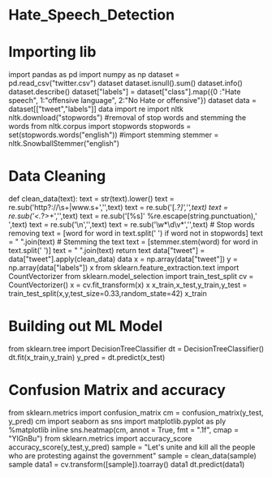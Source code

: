 # Hate_Speech_Detection
# Importing lib
import pandas as pd
import numpy as np
dataset = pd.read_csv("twitter.csv")
dataset
dataset.isnull().sum()
dataset.info()
dataset.describe()
dataset["labels"] = dataset["class"].map({0 :"Hate speech", 
                                         1:"offensive language", 
                                         2:"No Hate or offensive"})
dataset
data = dataset[["tweet","labels"]]
data
import  re
import  nltk
nltk.download("stopwords")
#removal of stop words and  stemming the words
from nltk.corpus import stopwords
stopwords = set(stopwords.words("english"))
#import stemming
stemmer = nltk.SnowballStemmer("english")
# Data Cleaning
def clean_data(text):
    text = str(text).lower()
    text = re.sub('http?://\s+|www\.s+','',text)
    text = re.sub('\[.*?\]','',text)
    text = re.sub('<.*?>+','',text)
    text = re.sub('[%s]' %re.escape(string.punctuation),' ',text)
    text = re.sub('\n','',text)
    text = re.sub('\w*\d\v*','',text)
    # Stop words removing
    text = [word for word in text.split(' ') if word not in stopwords]
    text = " ".join(text)
    # Stemming the text
    text = [stemmer.stem(word) for word in text.split(' ')]
    text = " ".join(text)
    return text
data["tweet"] = data["tweet"].apply(clean_data)
data
x = np.array(data["tweet"])
y = np.array(data["labels"])
x
from sklearn.feature_extraction.text import CountVectorizer
from sklearn.model_selection import train_test_split
cv = CountVectorizer()
x  = cv.fit_transform(x)
x
x_train,x_test,y_train,y_test = train_test_split(x,y,test_size=0.33,random_state=42)
x_train
# Building out ML Model
from sklearn.tree import DecisionTreeClassifier
dt =  DecisionTreeClassifier()
dt.fit(x_train,y_train)
y_pred = dt.predict(x_test)
# Confusion Matrix and accuracy
from sklearn.metrics import confusion_matrix
cm = confusion_matrix(y_test, y_pred)
cm
import seaborn as sns
import matplotlib.pyplot as ply
%matplotlib inline
sns.heatmap(cm, annot = True, fmt = ".1f", cmap = "YlGnBu")
from sklearn.metrics import accuracy_score
accuracy_score(y_test,y_pred)
sample = "Let's unite and kill all the people who are protesting against the government"
sample = clean_data(sample)
sample
data1 = cv.transform([sample]).toarray()
data1
dt.predict(data1)
